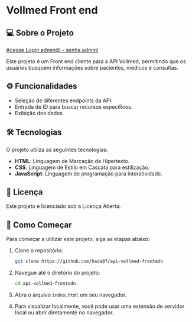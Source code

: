 ﻿#  Vollmed Front end

## 💻 Sobre o Projeto

[Acesse Login admin@ - senha admin!](https://hada97.github.io/api-vollmed-front/)

Este projeto é um Front end cliente para a API Vollmed, permitindo que os usuários busquem informações sobre pacientes, medicos e consultas.
## ⚙️ Funcionalidades

- Seleção de diferentes endpoints da API.
- Entrada de ID para buscar recursos específicos.
- Exibição dos dados 


## 🛠 Tecnologias

O projeto utiliza as seguintes tecnologias:
- **HTML**: Linguagem de Marcação de Hipertexto.
- **CSS**: Linguagem de Estilo em Cascata para estilização.
- **JavaScript**: Linguagem de programação para interatividade.


## 📝 Licença

Este projeto é licenciado sob a Licença Aberta.

## 🚀 Como Começar

Para começar a utilizar este projeto, siga as etapas abaixo:

1. Clone o repositório:
    ```bash
    git clone https://github.com/hada97/api-vollmed-frontedn
    ```
2. Navegue até o diretório do projeto:
    ```bash
    cd api-vollmed-frontedn
    ```

3. Abra o arquivo `index.html` em seu navegador.

4. Para visualizar localmente, você pode usar uma extensão de servidor local ou abrir diretamente no navegador.



